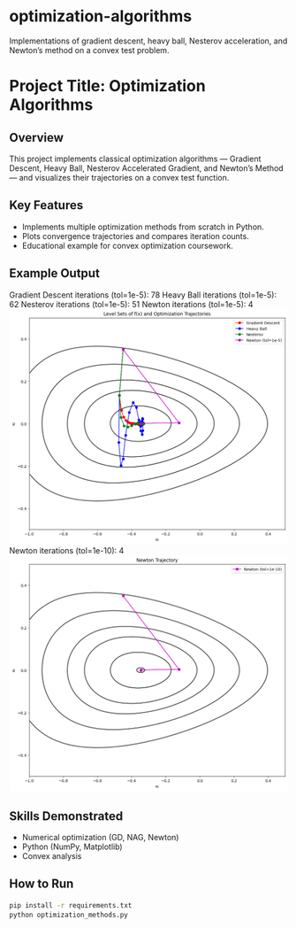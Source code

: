 # optimization-algorithms
Implementations of gradient descent, heavy ball, Nesterov acceleration, and Newton’s method on a convex test problem.

# Project Title: Optimization Algorithms

## Overview
This project implements classical optimization algorithms —
Gradient Descent, Heavy Ball, Nesterov Accelerated Gradient,
and Newton’s Method — and visualizes their trajectories on a convex test function.

## Key Features
- Implements multiple optimization methods from scratch in Python.
- Plots convergence trajectories and compares iteration counts.
- Educational example for convex optimization coursework.

## Example Output
Gradient Descent iterations (tol=1e-5): 78
Heavy Ball iterations (tol=1e-5): 62
Nesterov iterations (tol=1e-5): 51
Newton iterations (tol=1e-5): 4
![All Trajectories](images/optimization_trajectories.png)
Newton iterations (tol=1e-10): 4
![Newton Trajectory](images/optimization_newton_trajectory.png)

## Skills Demonstrated
- Numerical optimization (GD, NAG, Newton)
- Python (NumPy, Matplotlib)
- Convex analysis

## How to Run
```bash
pip install -r requirements.txt
python optimization_methods.py
